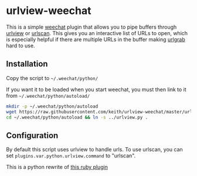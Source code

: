 # urlview-weechat

This is a simple [weechat](https://weechat.org/) plugin that allows you
to pipe buffers through [urlview](https://github.com/sigpipe/urlview) or
[urlscan](https://github.com/firecat53/urlscan).
This gives you an interactive list of URLs to open, which is especially
helpful if there are multiple URLs in the buffer making
[urlgrab](https://weechat.org/scripts/source/urlgrab.py.html/) hard to
use.

## Installation

Copy the script to `~/.weechat/python/`

If you want it to be loaded when you start weechat, you must then link to it
from `~/.weechat/python/autoload/`

```sh
mkdir -p ~/.weechat/python/autoload
wget https://raw.githubusercontent.com/keith/urlview-weechat/master/urlview.py ~/.weechat/python/
cd ~/.weechat/python/autoload && ln -s ../urlview.py .
```

## Configuration

By default this script uses urlview to handle urls. To use urlscan, you can
set `plugins.var.python.urlview.command` to "urlscan".

This is a python rewrite of [this ruby
plugin](https://weechat.org/files/scripts/unofficial/urlview.rb)
